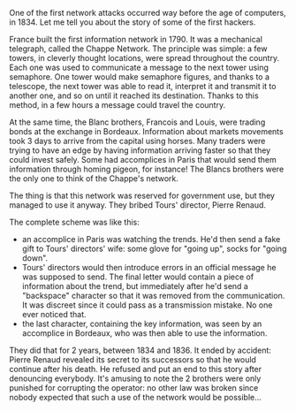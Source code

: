 One of the first network attacks occurred way before the age of computers, in 1834. Let me tell you about the story of some of the first hackers.

France built the first information network in 1790. It was a mechanical telegraph, called the Chappe Network. The principle was simple: a few towers, in cleverly thought locations, were spread throughout the country. Each one was used to communicate a message to the next tower using semaphore. One tower would make semaphore figures, and thanks to a telescope, the next tower was able to read it, interpret it and transmit it to another one, and so on until it reached its destination. Thanks to this method, in a few hours a message could travel the country.

At the same time, the Blanc brothers, Francois and Louis, were trading bonds at the exchange in Bordeaux. Information about markets movements took 3 days to arrive from the capital using horses. Many traders were trying to have an edge by having information arriving faster so that they could invest safely. Some had accomplices in Paris that would send them information through homing pigeon, for instance! The Blancs brothers were the only one to think of the Chappe's network.

The thing is that this network was reserved for government use, but they managed to use it anyway. They bribed Tours' director, Pierre Renaud.

The complete scheme was like this:

 - an accomplice in Paris was watching the trends. He'd then send a fake gift to Tours' directors' wife: some glove for "going up", socks for "going down".
 - Tours' directors would then introduce errors in an official message he was supposed to send. The final letter would contain a piece of information about the trend, but immediately after he'd send a "backspace" character so that it was removed from the communication. It was discreet since it could pass as a transmission mistake. No one ever noticed that.
 - the last character, containing the key information, was seen by an accomplice in Bordeaux, who was then able to use the information.

They did that for 2 years, between 1834 and 1836. It ended by accident: Pierre Renaud revealed its secret to its successors so that he would continue after his death. He refused and put an end to this story after denouncing everybody. It's amusing to note the 2 brothers were only punished for corrupting the operator: no other law was broken since nobody expected that such a use of the network would be possible…



